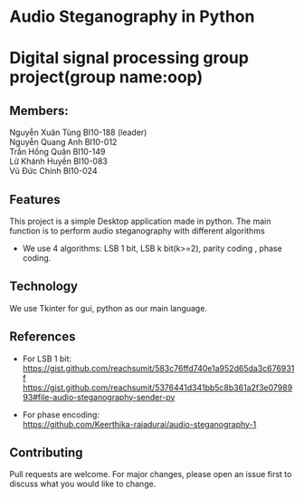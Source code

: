 # Audio Steganography in Python

# Digital signal processing group project(group name:oop)
## Members:
Nguyễn Xuân Tùng BI10-188 (leader)\
Nguyễn Quang Anh BI10-012\
Trần Hồng Quân BI10-149\
Lữ Khánh Huyền BI10-083\
Vũ Đức Chính BI10-024

## Features
This project is a simple Desktop application made in python. The main function is to perform audio steganography with different algorithms
* We use 4 algorithms: LSB 1 bit, LSB k bit(k>=2), parity coding , phase coding.

## Technology
We use Tkinter for gui, python as our main language.

## References
* For LSB 1 bit:\
https://gist.github.com/reachsumit/583c76ffd740e1a952d65da3c676931f
https://gist.github.com/reachsumit/5376441d341bb5c8b361a2f3e0798993#file-audio-steganography-sender-py

* For phase encoding:\
https://github.com/Keerthika-rajadurai/audio-steganography-1

## Contributing
Pull requests are welcome. For major changes, please open an issue first to discuss what you would like to change.


